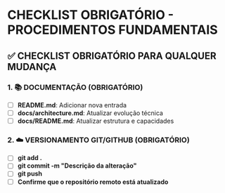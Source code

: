 # CHECKLIST OBRIGATÓRIO - PROCEDIMENTOS FUNDAMENTAIS

## ✅ CHECKLIST OBRIGATÓRIO PARA QUALQUER MUDANÇA
### 1. 📚 DOCUMENTAÇÃO (OBRIGATÓRIO)
- [ ] **README.md**: Adicionar nova entrada
- [ ] **docs/architecture.md**: Atualizar evolução técnica
- [ ] **docs/README.md**: Atualizar estrutura e capacidades

### 2. ☁️ VERSIONAMENTO GIT/GITHUB (OBRIGATÓRIO)
- [ ] **git add .**
- [ ] **git commit -m "Descrição da alteração"**
- [ ] **git push**
- [ ] **Confirme que o repositório remoto está atualizado**